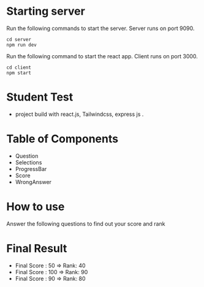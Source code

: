 
# Starting server

Run the following commands to start the server. Server runs on port 9090.
```
cd server
npm run dev
```
Run the following command to start the react app. Client runs on port 3000.
```
cd client
npm start
```
# Student Test
- project build with react.js, Tailwindcss, express js .

# Table of Components
- Question  
- Selections 
- ProgressBar
- Score
- WrongAnswer

# How to use 
Answer the following questions to find out your score and rank

# Final Result 
- Final Score : 50 => Rank: 40
- Final Score : 100 => Rank: 90
- Final Score : 90 => Rank: 80
